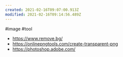 ```yaml
---
created: 2021-02-16T09:07:00.913Z
modified: 2021-02-16T09:14:56.489Z
---
```

#image #tool

* https://www.remove.bg/
* https://onlinepngtools.com/create-transparent-png
* https://photoshop.adobe.com/